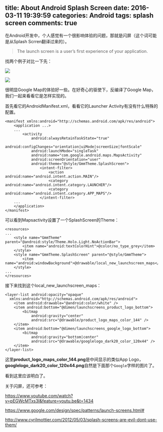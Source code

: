 title: About Android Splash Screen
date: 2016-03-11 19:39:59
categories: Android
tags: splash screen
comments: true
---

在Android开发中，个人感觉有一个很影响体验的问题，那就是闪屏（这个词可能是从Splash Scrren翻译过来的）。

> The launch screen is a user’s first experience of your application.

找两个例子对比一下先：

![](http://7xrcq5.com1.z0.glb.clouddn.com/splash_screen_myapp.gif)

![](http://7xrcq5.com1.z0.glb.clouddn.com/splash_screen_google_maps.gif)

很明显Google Map的体验好一些。在好奇心的驱使下，反编译了Google Map，我们一起来看看它是怎样实现的。

<!-- more -->

首先看它的AndroidManifest.xml，看看它的Launcher Activity有没有什么特殊的配置。

```
<manifest xmlns:android="http://schemas.android.com/apk/res/android">
	<application ...>
	...
        <activity 
        	android:alwaysRetainTaskState="true" 
	        android:configChanges="orientation|uiMode|screenSize|fontScale" 
	        android:launchMode="singleTask" 
	        android:name="com.google.android.maps.MapsActivity" 
	        android:screenOrientation="user" 
	        android:theme="@style/GmmTheme.SplashScreen">
	            <intent-filter>
	                <action android:name="android.intent.action.MAIN"/>
	                <category android:name="android.intent.category.LAUNCHER"/>
	                <category android:name="android.intent.category.APP_MAPS"/>
	            </intent-filter>
	...
    </application>
</manifest>
```

可以看到Mapsactivity设置了一个SplashScreen的Theme：

```
<resources>
...
	<style name="GmmTheme" parent="@android:style/Theme.Holo.Light.NoActionBar">
		<item name="android:textColorHint">@color/no_type_grey</item>
	</style>
	<style name="GmmTheme.SplashScreen" parent="@style/GmmTheme">
        <item name="android:windowBackground">@drawable/local_new_launchscreen_maps</item>
    </style>
...
</resources>
```

接下来找到这个local_new_launchscreen_maps：

```
<layer-list android:opacity="opaque"
  xmlns:android="http://schemas.android.com/apk/res/android">
    <item android:drawable="@android:color/white" />
    <item android:bottom="@dimen/launchscreens_product_logo_bottom">
        <bitmap 
	        android:gravity="center" 
	        android:src="@drawable/product_logo_maps_color_144" />
    </item>
    <item android:bottom="@dimen/launchscreens_google_logo_bottom">
        <bitmap 
	        android:gravity="bottom|center" 
	        android:src="@drawable/googlelogo_dark20_color_120x44" />
    </item>
</layer-list>

```

这里**product_logo_maps_color_144.png**是中间显示的类似App Logo，**googlelogo_dark20_color_120x44.png**自然是下面那个`Google`字样的图片了。

看到这里应该明白了。

关于闪屏，还可参考：

https://www.youtube.com/watch?v=pEGWcMTxs3I&feature=youtu.be&t=1434

https://www.google.com/design/spec/patterns/launch-screens.html#

http://www.cyrilmottier.com/2012/05/03/splash-screens-are-evil-dont-use-them/